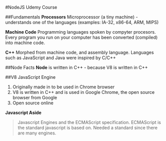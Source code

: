#NodeJS Udemy Course

##Fundamentals
<b>Processors</b>
    Microprocessor (a tiny machine) - understands one of the languages (examples: IA-32, x86-64, ARM, MIPS)

<b>Machine Code</b>
    Programming languages spoken by compyter procesors. Every program you run on your computer has been converted (compiled) into machine code.  

<b>C++</b>
    Morphed from machine code, and assembly language. Languages such as JavaScript and Java were inspired by C/C++

##Node Facts
**Node** is written in C++ - because V8 is written in C++

##V8 JavaScript Engine
1. Originally made in to be used in Chrome browser
2. V8 is written in C++ and is used in Google Chrome, the open source browser from Google 
3. Open source online

**Javascript Aside**
>Javascript Engines and the ECMAScript specification. ECMAScript is the standard javascript is based on. Needed a standard since there are many engines.



